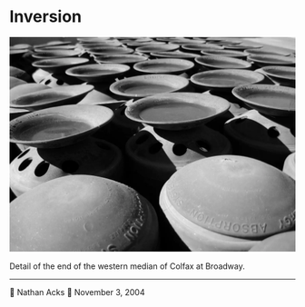 # Inversion

![A cluster of strange plastic columns with hemispherical tops on a road median](assets/20dff4bb97bd902ee1a58190c3fa8f4c.webp)

Detail of the end of the western median of Colfax at Broadway.

- - - -

👤 Nathan Acks
📅 November 3, 2004
